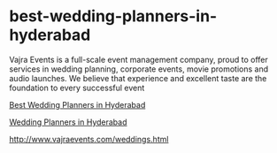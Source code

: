 # best-wedding-planners-in-hyderabad
Vajra Events is a full-scale event management company, proud to offer services in wedding planning, corporate events, movie promotions and audio launches. We believe that experience and excellent taste are the foundation to every successful event

<a href="http://www.vajraevents.com/weddings.html" rel="dofollow">Best Wedding Planners in Hyderabad</a></a>

<a href="http://www.vajraevents.com/weddings.html" rel="dofollow">Wedding Planners in Hyderabad</a></a>

http://www.vajraevents.com/weddings.html
